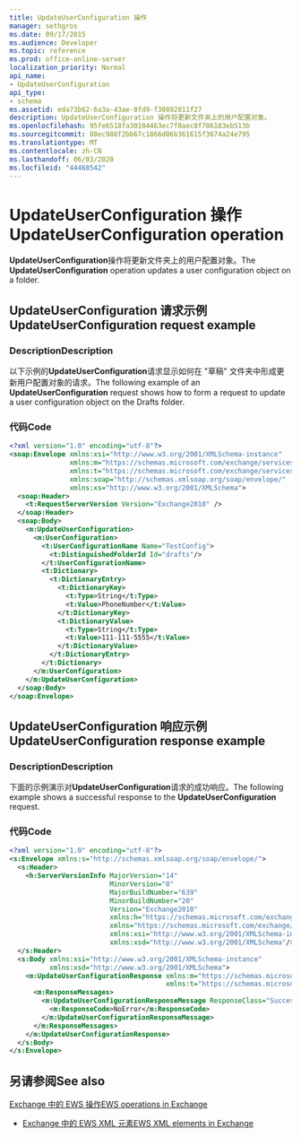 ```yaml
---
title: UpdateUserConfiguration 操作
manager: sethgros
ms.date: 09/17/2015
ms.audience: Developer
ms.topic: reference
ms.prod: office-online-server
localization_priority: Normal
api_name:
- UpdateUserConfiguration
api_type:
- schema
ms.assetid: eda73b62-6a3a-43ae-8fd9-f30892811f27
description: UpdateUserConfiguration 操作将更新文件夹上的用户配置对象。
ms.openlocfilehash: 95fe6518fa30104463ec7f0aec8f786183eb513b
ms.sourcegitcommit: 88ec988f2bb67c1866d06b361615f3674a24e795
ms.translationtype: MT
ms.contentlocale: zh-CN
ms.lasthandoff: 06/03/2020
ms.locfileid: "44468542"
---
```

# <a name="updateuserconfiguration-operation"></a><span data-ttu-id="dced1-103">UpdateUserConfiguration 操作</span><span class="sxs-lookup"><span data-stu-id="dced1-103">UpdateUserConfiguration operation</span></span>

<span data-ttu-id="dced1-104">**UpdateUserConfiguration**操作将更新文件夹上的用户配置对象。</span><span class="sxs-lookup"><span data-stu-id="dced1-104">The **UpdateUserConfiguration** operation updates a user configuration object on a folder.</span></span> 
  
## <a name="updateuserconfiguration-request-example"></a><span data-ttu-id="dced1-105">UpdateUserConfiguration 请求示例</span><span class="sxs-lookup"><span data-stu-id="dced1-105">UpdateUserConfiguration request example</span></span>

### <a name="description"></a><span data-ttu-id="dced1-106">Description</span><span class="sxs-lookup"><span data-stu-id="dced1-106">Description</span></span>

<span data-ttu-id="dced1-107">以下示例的**UpdateUserConfiguration**请求显示如何在 "草稿" 文件夹中形成更新用户配置对象的请求。</span><span class="sxs-lookup"><span data-stu-id="dced1-107">The following example of an **UpdateUserConfiguration** request shows how to form a request to update a user configuration object on the Drafts folder.</span></span> 
  
### <a name="code"></a><span data-ttu-id="dced1-108">代码</span><span class="sxs-lookup"><span data-stu-id="dced1-108">Code</span></span>

```XML
<?xml version="1.0" encoding="utf-8"?>
<soap:Envelope xmlns:xsi="http://www.w3.org/2001/XMLSchema-instance"
               xmlns:m="https://schemas.microsoft.com/exchange/services/2006/messages"
               xmlns:t="https://schemas.microsoft.com/exchange/services/2006/types"
               xmlns:soap="http://schemas.xmlsoap.org/soap/envelope/"
               xmlns:xs="http://www.w3.org/2001/XMLSchema">
  <soap:Header>
    <t:RequestServerVersion Version="Exchange2010" />
  </soap:Header>
  <soap:Body>
    <m:UpdateUserConfiguration>
      <m:UserConfiguration>
        <t:UserConfigurationName Name="TestConfig">
          <t:DistinguishedFolderId Id="drafts"/>
        </t:UserConfigurationName>
        <t:Dictionary>
          <t:DictionaryEntry>
            <t:DictionaryKey>
              <t:Type>String</t:Type>
              <t:Value>PhoneNumber</t:Value>
            </t:DictionaryKey>
            <t:DictionaryValue>
              <t:Type>String</t:Type>
              <t:Value>111-111-5555</t:Value>
            </t:DictionaryValue>
          </t:DictionaryEntry>
        </t:Dictionary>
      </m:UserConfiguration>
    </m:UpdateUserConfiguration>
  </soap:Body>
</soap:Envelope>
```

## <a name="updateuserconfiguration-response-example"></a><span data-ttu-id="dced1-109">UpdateUserConfiguration 响应示例</span><span class="sxs-lookup"><span data-stu-id="dced1-109">UpdateUserConfiguration response example</span></span>

### <a name="description"></a><span data-ttu-id="dced1-110">Description</span><span class="sxs-lookup"><span data-stu-id="dced1-110">Description</span></span>

<span data-ttu-id="dced1-111">下面的示例演示对**UpdateUserConfiguration**请求的成功响应。</span><span class="sxs-lookup"><span data-stu-id="dced1-111">The following example shows a successful response to the **UpdateUserConfiguration** request.</span></span> 
  
### <a name="code"></a><span data-ttu-id="dced1-112">代码</span><span class="sxs-lookup"><span data-stu-id="dced1-112">Code</span></span>

```XML
<?xml version="1.0" encoding="utf-8"?>
<s:Envelope xmlns:s="http://schemas.xmlsoap.org/soap/envelope/">
  <s:Header>
    <h:ServerVersionInfo MajorVersion="14" 
                         MinorVersion="0"
                         MajorBuildNumber="639" 
                         MinorBuildNumber="20" 
                         Version="Exchange2010" 
                         xmlns:h="https://schemas.microsoft.com/exchange/services/2006/types" 
                         xmlns="https://schemas.microsoft.com/exchange/services/2006/types" 
                         xmlns:xsi="http://www.w3.org/2001/XMLSchema-instance" 
                         xmlns:xsd="http://www.w3.org/2001/XMLSchema"/>
  </s:Header>
  <s:Body xmlns:xsi="http://www.w3.org/2001/XMLSchema-instance" 
          xmlns:xsd="http://www.w3.org/2001/XMLSchema">
    <m:UpdateUserConfigurationResponse xmlns:m="https://schemas.microsoft.com/exchange/services/2006/messages" 
                                       xmlns:t="https://schemas.microsoft.com/exchange/services/2006/types">
      <m:ResponseMessages>
        <m:UpdateUserConfigurationResponseMessage ResponseClass="Success">
          <m:ResponseCode>NoError</m:ResponseCode>
        </m:UpdateUserConfigurationResponseMessage>
      </m:ResponseMessages>
    </m:UpdateUserConfigurationResponse>
  </s:Body>
</s:Envelope>
```

## <a name="see-also"></a><span data-ttu-id="dced1-113">另请参阅</span><span class="sxs-lookup"><span data-stu-id="dced1-113">See also</span></span>



[<span data-ttu-id="dced1-114">Exchange 中的 EWS 操作</span><span class="sxs-lookup"><span data-stu-id="dced1-114">EWS operations in Exchange</span></span>](ews-operations-in-exchange.md)
  
- [<span data-ttu-id="dced1-115">Exchange 中的 EWS XML 元素</span><span class="sxs-lookup"><span data-stu-id="dced1-115">EWS XML elements in Exchange</span></span>](ews-xml-elements-in-exchange.md)

